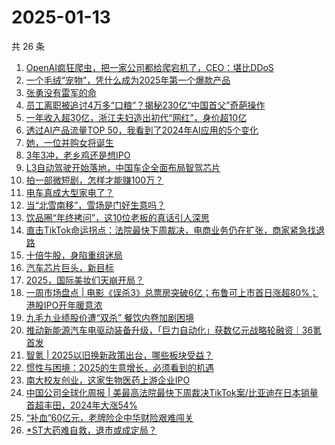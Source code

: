# 2025-01-13

共 26 条

<!-- BEGIN 36KR -->
<!-- 最后更新时间 2025-01-13 05:12:46 +0800 -->
1. [OpenAI疯狂爬虫，把一家公司都给爬宕机了，CEO：堪比DDoS](https://36kr.com/p/3119225733861634)
1. [一个毛绒“宠物”，凭什么成为2025年第一个爆款产品](https://36kr.com/p/3119228880343302)
1. [张勇没有雷军的命](https://36kr.com/p/3119232209391620)
1. [员工离职被追讨4万多“口粮”？揭秘230亿“中国首父”奇葩操作](https://36kr.com/p/3119051696012804)
1. [一年收入超30亿，浙江夫妇造出初代“网红”，身价超10亿](https://36kr.com/p/3118347934994436)
1. [透过AI产品流量TOP 50，我看到了2024年AI应用的5个变化](https://36kr.com/p/3117976271289858)
1. [她，一位并购女将诞生](https://36kr.com/p/3118044790460678)
1. [3年3冲，老乡鸡还是想IPO](https://36kr.com/p/3118051009204224)
1. [L3自动驾驶开始落地，中国车企全面布局智驾芯片](https://36kr.com/p/3119279416446979)
1. [拍一部微短剧，怎样才能赚100万？](https://36kr.com/p/3119081864531976)
1. [电车真成大型家电了？](https://36kr.com/p/3119036347306246)
1. [当“北雪南移”，雪场是门好生意吗？](https://36kr.com/p/3118250523606788)
1. [饮品圈“年终拷问”，这10位老板的真话引人深思](https://36kr.com/p/3119078461509632)
1. [直击TikTok命运拐点：法院最快下周裁决，电商业务仍在扩张，商家紧急找退路](https://36kr.com/p/3118184009142280)
1. [十倍牛股，身陷重组迷局](https://36kr.com/p/3118136266674185)
1. [汽车芯片巨头，新目标](https://36kr.com/p/3117850675499010)
1. [2025，国际美妆们天崩开局？](https://36kr.com/p/3118269711552517)
1. [一周市场盘点 | 电影《误杀3》总票房突破6亿；布鲁可上市首日涨超80%；港股IPO开年暖意浓](https://36kr.com/p/3118279207899392)
1. [九毛九业绩股价遭“双杀”  餐饮内卷加剧困境](https://36kr.com/p/3117894213434883)
1. [推动新能源汽车电驱动装备升级，「巨力自动化」获数亿元战略轮融资｜36氪首发](https://36kr.com/p/3118354325573632)
1. [智氪 | 2025以旧换新政策出台，哪些板块受益？](https://36kr.com/p/3118417993175300)
1. [惯性与困境：2025的生意增长，必须看到的机遇](https://36kr.com/p/3119318149927176)
1. [南大校友创业，这家生物医药上游企业IPO](https://36kr.com/p/3118996843876358)
1. [中国公司全球化周报 | 美最高法院最快下周裁决TikTok案/比亚迪在日本销量首超丰田，2024年大涨54%](https://36kr.com/p/3117872267415809)
1. [“补血”60亿元，老牌险企中华财险艰难闯关](https://36kr.com/p/3118344685207297)
1. [*ST大药难自救，退市或成定局？](https://36kr.com/p/3119058834149376)
<!-- END 36KR -->